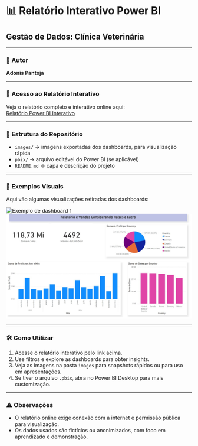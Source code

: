 # 📊 Relatório Interativo Power BI

## Gestão de Dados: Clínica Veterinária

---

### 👤 Autor  
**Adonis Pantoja**

---

### 🔗 Acesso ao Relatório Interativo  
Veja o relatório completo e interativo online aqui:  
[Relatório Power BI Interativo](https://adonis071.github.io/relatorio-powerbi/)

---

### 📂 Estrutura do Repositório  
- `images/` → imagens exportadas dos dashboards, para visualização rápida  
- `pbix/` → arquivo editável do Power BI (se aplicável)  
- `README.md` → capa e descrição do projeto

---

### 📸 Exemplos Visuais

Aqui vão algumas visualizações retiradas dos dashboards:

![Exemplo de dashboard 1](images/grafico1.png)  
![Exemplo de dashboard 2](images/Slide2.jpg)

---

### 🛠 Como Utilizar

1. Acesse o relatório interativo pelo link acima.  
2. Use filtros e explore as dashboards para obter insights.  
3. Veja as imagens na pasta `images` para snapshots rápidos ou para uso em apresentações.  
4. Se tiver o arquivo `.pbix`, abra no Power BI Desktop para mais customização.

---

### ⚠ Observações

- O relatório online exige conexão com a internet e permissão pública para visualização.  
- Os dados usados são fictícios ou anonimizados, com foco em aprendizado e demonstração.
